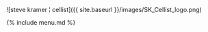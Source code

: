 ![steve kramer &brvbar; cellist]({{ site.baseurl }}/images/SK_Cellist_logo.png)

{% include menu.md %}